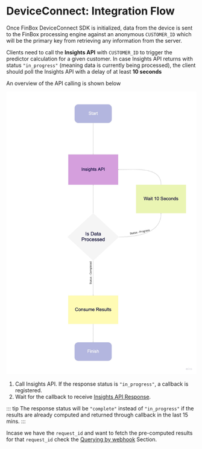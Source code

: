 # DeviceConnect: Integration Flow

Once FinBox DeviceConnect SDK is initialized, data from the device is sent to the FinBox processing engine against an anonymous `CUSTOMER_ID` which will be the primary key from retrieving any information from the server.

Clients need to call the **Insights API** with `CUSTOMER_ID` to trigger the predictor calculation for a given customer. In case Insights API returns with status `"in_progress"` (meaning data is currently being processed), the client should poll the Insights API with a delay of at least **10 seconds**

An overview of the API calling is shown below

<img src="/device_connect_back_end_integration.jpg" alt="Device Connect Backed Integration Workflow" />

1. Call Insights API. If the response status is `"in_progress"`, a callback is registered.
3. Wait for the callback to receive [Insights API Response](/device-connect/rest-api.html#insights-api-response).

::: tip
The response status will be `"complete"` instead of `"in_progress"` if the results are already computed and returned through callback in the last 15 mins.
:::

Incase we have the `request_id` and want to fetch the pre-computed results for that `request_id` check the [Querying by webhook](rest-api.html#querying-by-webhook) Section.
